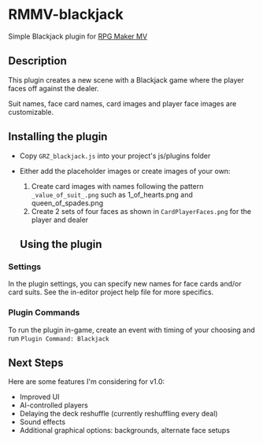 # RMMV-blackjack
Simple Blackjack plugin for [RPG Maker MV](http://www.rpgmakerweb.com/products/programs/rpg-maker-mv)

## Description

This plugin creates a new scene with a Blackjack game where the player faces off against the dealer.

Suit names, face card names, card images and player face images are customizable.

## Installing the plugin

* Copy `GRZ_blackjack.js` into your project's js/plugins folder
* Either add the placeholder images or create images of your own:
  1. Create card images with names following the pattern `_value_of_suit_.png` such as 1_of_hearts.png and queen_of_spades.png
  2. Create 2 sets of four faces as shown in `CardPlayerFaces.png` for the player and dealer

  ## Using the plugin

### Settings

In the plugin settings, you can specify new names for face cards and/or card suits. See the in-editor project help file for more specifics.

### Plugin Commands

To run the plugin in-game, create an event with timing of your choosing and run `Plugin Command: Blackjack`

## Next Steps

Here are some features I'm considering for v1.0:

* Improved UI
* AI-controlled players
* Delaying the deck reshuffle (currently reshuffling every deal)
* Sound effects
* Additional graphical options: backgrounds, alternate face setups
